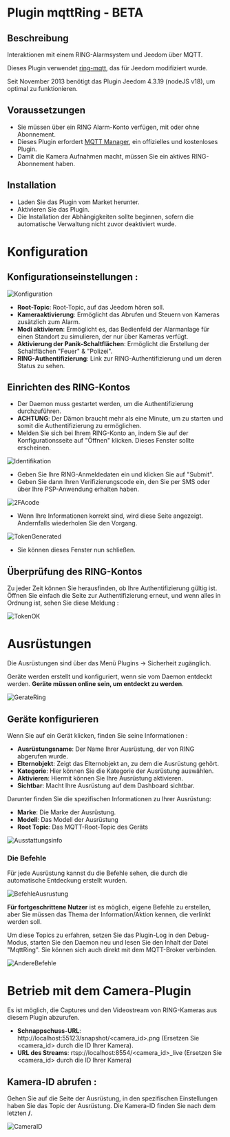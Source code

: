 # Plugin mqttRing - BETA

## Beschreibung

Interaktionen mit einem RING-Alarmsystem und Jeedom über MQTT.

Dieses Plugin verwendet [ring-mqtt](https://github.com/tsightler/ring-mqtt), das für Jeedom modifiziert wurde.

Seit November 2013 benötigt das Plugin Jeedom 4.3.19 (nodeJS v18), um optimal zu funktionieren.

## Voraussetzungen

- Sie müssen über ein RING Alarm-Konto verfügen, mit oder ohne Abonnement.
- Dieses Plugin erfordert [MQTT Manager](https://market.jeedom.com/index.php?v=d&p=market_display&id=4213), ein offizielles und kostenloses Plugin.
- Damit die Kamera Aufnahmen macht, müssen Sie ein aktives RING-Abonnement haben.

## Installation

- Laden Sie das Plugin vom Market herunter.
- Aktivieren Sie das Plugin.
- Die Installation der Abhängigkeiten sollte beginnen, sofern die automatische Verwaltung nicht zuvor deaktiviert wurde.

# Konfiguration

## Konfigurationseinstellungen :

![Konfiguration](../images/configuration.png)

- **Root-Topic**: Root-Topic, auf das Jeedom hören soll.
- **Kameraaktivierung**: Ermöglicht das Abrufen und Steuern von Kameras zusätzlich zum Alarm.
- **Modi aktivieren**: Ermöglicht es, das Bedienfeld der Alarmanlage für einen Standort zu simulieren, der nur über Kameras verfügt.
- **Aktivierung der Panik-Schaltflächen**: Ermöglicht die Erstellung der Schaltflächen "Feuer" & "Polizei".
- **RING-Authentifizierung**: Link zur RING-Authentifizierung und um deren Status zu sehen.

## Einrichten des RING-Kontos

- Der Daemon muss gestartet werden, um die Authentifizierung durchzuführen.
- **ACHTUNG**: Der Dämon braucht mehr als eine Minute, um zu starten und somit die Authentifizierung zu ermöglichen.
- Melden Sie sich bei Ihrem RING-Konto an, indem Sie auf der Konfigurationsseite auf "Öffnen" klicken. Dieses Fenster sollte erscheinen.

![Identifikation](../images/loginpassword.png)

- Geben Sie Ihre RING-Anmeldedaten ein und klicken Sie auf "Submit".
- Geben Sie dann Ihren Verifizierungscode ein, den Sie per SMS oder über Ihre PSP-Anwendung erhalten haben.

![2FAcode](../images/2facode.png)

- Wenn Ihre Informationen korrekt sind, wird diese Seite angezeigt. Andernfalls wiederholen Sie den Vorgang.

![TokenGenerated](../images/tokengenerated.png)

- Sie können dieses Fenster nun schließen.

## Überprüfung des RING-Kontos

Zu jeder Zeit können Sie herausfinden, ob Ihre Authentifizierung gültig ist. Öffnen Sie einfach die Seite zur Authentifizierung erneut, und wenn alles in Ordnung ist, sehen Sie diese Meldung :

![TokenOK](../images/tokenok.png)

# Ausrüstungen

Die Ausrüstungen sind über das Menü Plugins → Sicherheit zugänglich.

Geräte werden erstellt und konfiguriert, wenn sie vom Daemon entdeckt werden. **Geräte müssen online sein, um entdeckt zu werden**.

![GerateRing](../images/mesequipements.png)

## Geräte konfigurieren

Wenn Sie auf ein Gerät klicken, finden Sie seine Informationen :

- **Ausrüstungsname**: Der Name Ihrer Ausrüstung, der von RING abgerufen wurde.
- **Elternobjekt**: Zeigt das Elternobjekt an, zu dem die Ausrüstung gehört.
- **Kategorie**: Hier können Sie die Kategorie der Ausrüstung auswählen.
- **Aktivieren**: Hiermit können Sie Ihre Ausrüstung aktivieren.
- **Sichtbar**: Macht Ihre Ausrüstung auf dem Dashboard sichtbar.

Darunter finden Sie die spezifischen Informationen zu Ihrer Ausrüstung:

- **Marke**: Die Marke der Ausrüstung.
- **Modell**: Das Modell der Ausrüstung
- **Root Topic**: Das MQTT-Root-Topic des Geräts

![Ausstattungsinfo](../images/infoequipement.png)

### Die Befehle

Für jede Ausrüstung kannst du die Befehle sehen, die durch die automatische Entdeckung erstellt wurden.

![BefehleAusrustung](../images/commandesequipement.png)

**Für fortgeschrittene Nutzer** ist es möglich, eigene Befehle zu erstellen, aber Sie müssen das Thema der Information/Aktion kennen, die verlinkt werden soll.

Um diese Topics zu erfahren, setzen Sie das Plugin-Log in den Debug-Modus, starten Sie den Daemon neu und lesen Sie den Inhalt der Datei "MqttRing". Sie können sich auch direkt mit dem MQTT-Broker verbinden.

![AndereBefehle](../images/othertopic.png)

# Betrieb mit dem Camera-Plugin

Es ist möglich, die Captures und den Videostream von RING-Kameras aus diesem Plugin abzurufen.

- **Schnappschuss-URL**: http://localhost:55123/snapshot/<camera_id>.png (Ersetzen Sie <camera_id> durch die ID Ihrer Kamera).
- **URL des Streams**: rtsp://localhost:8554/<camera_id>_live (Ersetzen Sie <camera_id> durch die ID Ihrer Kamera)

## Kamera-ID abrufen :

Gehen Sie auf die Seite der Ausrüstung, in den spezifischen Einstellungen haben Sie das Topic der Ausrüstung. Die Kamera-ID finden Sie nach dem letzten **/**.

![CameraID](../images/cameraid.png)
